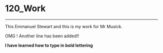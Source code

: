 # 120_Work
---
This Emmanuel Stewart and this is my work for Mr Musick.

OMG ! Another line has been added!!

**I have learned how to type in bold lettering**

